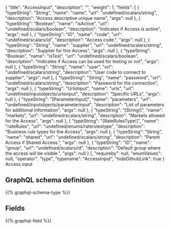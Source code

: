 {
  "title": "AccessInput",
  "description": "",
  "weight": 1,
  "fields": [
    {
      "typeString": "String",
      "name": "name",
      "url": "undefined/scalars/string",
      "description": "Access descriptive unique name",
      "args": null
    },
    {
      "typeString": "Boolean",
      "name": "isActive",
      "url": "undefined/scalars/boolean",
      "description": "Indicates if Access is active",
      "args": null
    },
    {
      "typeString": "ID",
      "name": "code",
      "url": "undefined/scalars/id",
      "description": "Access code.",
      "args": null
    },
    {
      "typeString": "String",
      "name": "supplier",
      "url": "undefined/scalars/string",
      "description": "Supplier for this Access",
      "args": null
    },
    {
      "typeString": "Boolean",
      "name": "isTest",
      "url": "undefined/scalars/boolean",
      "description": "Indicates if Access can be used for testing or not",
      "args": null
    },
    {
      "typeString": "String",
      "name": "user",
      "url": "undefined/scalars/string",
      "description": "User code to connect to supplier",
      "args": null
    },
    {
      "typeString": "String",
      "name": "password",
      "url": "undefined/scalars/string",
      "description": "Password for the connection",
      "args": null
    },
    {
      "typeString": "UrlsInput",
      "name": "urls",
      "url": "undefined/inputobjects/urlsinput",
      "description": "Specific URLs",
      "args": null
    },
    {
      "typeString": "[ParameterInput]",
      "name": "parameters",
      "url": "undefined/inputobjects/parameterinput",
      "description": "List of parameters for additional information",
      "args": null
    },
    {
      "typeString": "[String!]",
      "name": "markets",
      "url": "undefined/scalars/string",
      "description": "Markets allowed for the Access",
      "args": null
    },
    {
      "typeString": "[RateRulesType!]",
      "name": "rateRules",
      "url": "undefined/enums/raterulestype",
      "description": "Business rule types for the Access",
      "args": null
    },
    {
      "typeString": "String",
      "name": "shared",
      "url": "undefined/scalars/string",
      "description": "Parent Access if Shared Access.",
      "args": null
    },
    {
      "typeString": "ID",
      "name": "group",
      "url": "undefined/scalars/id",
      "description": "Default group where the access will be visible.",
      "args": null
    }
  ],
  "requireby": null,
  "enumValues": null,
  "operator": "type",
  "typename": "AccessInput",
  "hideGithubLink": true
}
Access input
## GraphQL schema definition

{{% graphql-schema-type %}}

## Fields

{{% graphql-field %}}
